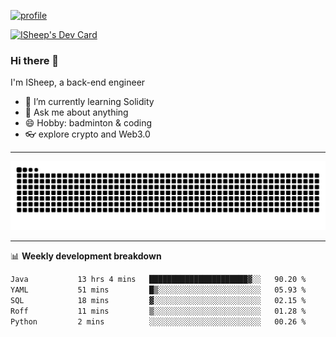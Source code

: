 [![profile](https://user-images.githubusercontent.com/54968314/208005045-e4b42f3b-833d-4242-bfcc-e764865553a2.svg)](https://www.calligrapher.ai/)

<a href="https://app.daily.dev/linziyang1106"><img src="https://api.daily.dev/devcards/v2/i4Spwx5Skx5FpTqWcwoit.png?r=kgx&type=wide" width="652" alt="ISheep's Dev Card"/></a>

### Hi there 🐏

I'm ISheep, a back-end engineer

- 🔭 I’m currently learning Solidity
- 💬 Ask me about anything
- 😄 Hobby: badminton & coding
- 👓 explore crypto and Web3.0

-------

![](https://raw.githubusercontent.com/ISheepp/ISheepp/output/github-contribution-grid-snake.svg)

-------

📊 **Weekly development breakdown**
<!--START_SECTION:waka-->

```txt
Java           13 hrs 4 mins   ██████████████████████▓░░   90.20 %
YAML           51 mins         █▒░░░░░░░░░░░░░░░░░░░░░░░   05.93 %
SQL            18 mins         ▓░░░░░░░░░░░░░░░░░░░░░░░░   02.15 %
Roff           11 mins         ▒░░░░░░░░░░░░░░░░░░░░░░░░   01.28 %
Python         2 mins          ░░░░░░░░░░░░░░░░░░░░░░░░░   00.26 %
```

<!--END_SECTION:waka-->
